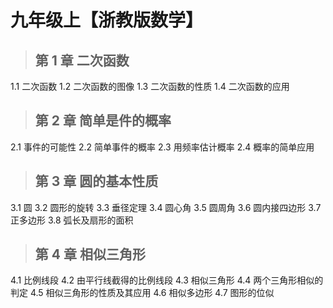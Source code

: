 # 九年级上【浙教版数学】

> ## 第 1 章 二次函数

1.1 二次函数
1.2 二次函数的图像
1.3 二次函数的性质
1.4 二次函数的应用

> ## 第 2 章 简单是件的概率

2.1 事件的可能性
2.2 简单事件的概率
2.3 用频率估计概率
2.4 概率的简单应用

> ## 第 3 章 圆的基本性质

3.1 圆
3.2 圆形的旋转
3.3 垂径定理
3.4 圆心角
3.5 圆周角
3.6 圆内接四边形
3.7 正多边形
3.8 弧长及扇形的面积

> ## 第 4 章 相似三角形

4.1 比例线段
4.2 由平行线截得的比例线段
4.3 相似三角形
4.4 两个三角形相似的判定
4.5 相似三角形的性质及其应用
4.6 相似多边形
4.7 图形的位似
